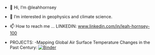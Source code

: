 - 👋 Hi, I’m @leahhornsey
- 👀 I’m interested in geophysics and climate science.
- 📫 How to reach me ...
      LINKEDIN: www.linkedin.com/in/leah-hornsey-100
      
      
- PROJECTS:
      -Mapping Global Air Surface Temperature Changes in the Past Century: [![Binder](https://mybinder.org/badge_logo.svg)](https://mybinder.org/v2/gh/leahhornsey/leahhornsey/HEAD?labpath=%2FMapping_Global_Surface_Air_Temperature_Changes.ipynb)

<!---
leahhornsey/leahhornsey is a ✨ special ✨ repository because its `README.md` (this file) appears on your GitHub profile.
You can click the Preview link to take a look at your changes.
--->
